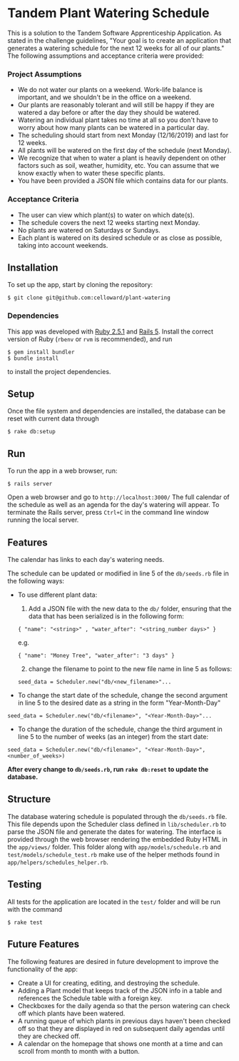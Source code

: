 # Tandem Plant Watering Schedule
This is a solution to the Tandem Software Apprenticeship Application. As stated in the challenge guidelines, "Your goal is to create an application that generates a watering schedule for the next 12 weeks for all of our plants." The following assumptions and acceptance criteria were provided:

### Project Assumptions
  * We do not water our plants on a weekend. Work-life balance is important, and we shouldn't be in the office on a weekend.
  * Our plants are reasonably tolerant and will still be happy if they are watered a day before or after the day they should be watered.
  * Watering an individual plant takes no time at all so you don't have to worry about how many plants can be watered in a particular day.
  * The scheduling should start from next Monday (12/16/2019) and last for 12 weeks.
  * All plants will be watered on the first day of the schedule (next Monday).
  * We recognize that when to water a plant is heavily dependent on other factors such as soil, weather, humidity, etc. You can assume that we know exactly when to water these specific plants.
  * You have been provided a JSON file which contains data for our plants.

### Acceptance Criteria
  * The user can view which plant(s) to water on which date(s).
  * The schedule covers the next 12 weeks starting next Monday.
  * No plants are watered on Saturdays or Sundays.
  * Each plant is watered on its desired schedule or as close as possible, taking into account weekends.

## Installation
  To set up the app, start by cloning the repository:
  ```
  $ git clone git@github.com:celloward/plant-watering
  ```
### Dependencies
  This app was developed with <a href="https://www.ruby-lang.org/en/documentation/installation/">Ruby 2.5.1</a> and <a href="https://guides.rubyonrails.org/v5.0/getting_started.html">Rails 5</a>. Install the correct version of Ruby (`rbenv` or `rvm` is recommended), and run 
  ```
  $ gem install bundler
  $ bundle install
  ``` 
  to install the project dependencies.
## Setup
  Once the file system and dependencies are installed, the database can be reset with current data through
  ```
  $ rake db:setup
  ```
## Run
  To run the app in a web browser, run:
  ```
  $ rails server
  ```
  Open a web browser and go to `http://localhost:3000/`
  The full calendar of the schedule as well as an agenda for the day's watering will appear.
  To terminate the Rails server, press `Ctrl+C` in the command line window running the local server.

## Features
  The calendar has links to each day's watering needs.

  The schedule can be updated or modified in line 5 of the `db/seeds.rb` file in the following ways:

  * To use different plant data:
    1. Add a JSON file with the new data to the `db/` folder, ensuring that the data that has been serialized is in the following form: 
    ```
    { "name": "<string>" , "water_after": "<string_number days>" }
    ``` 
    e.g.
    ``` 
    { "name": "Money Tree", "water_after": "3 days" }
    ```
    2. change the filename to point to the new file name in line 5 as follows:
      ```
      seed_data = Scheduler.new("db/<new_filename>"...
      ```

  * To change the start date of the schedule, change the second argument in line 5 to the desired date as a string in the form "Year-Month-Day"
  ```
  seed_data = Scheduler.new("db/<filename>", "<Year-Month-Day>"...
  ```

  * To change the duration of the schedule, change the third argument in line 5 to the number of weeks (as an integer) from the start date:
  ```
  seed_data = Scheduler.new("db/<filename>", "<Year-Month-Day>", <number_of_weeks>)
  ```

  **After every change to `db/seeds.rb`, run `rake db:reset` to update the database.**

## Structure
  The database watering schedule is populated through the `db/seeds.rb` file. This file depends upon the Scheduler class defined in `lib/scheduler.rb` to parse the JSON file and generate the dates for watering. The interface is provided through the web browser rendering the embedded Ruby HTML in the `app/views/` folder. This folder along with `app/models/schedule.rb` and `test/models/schedule_test.rb` make use of the helper methods found in `app/helpers/schedules_helper.rb`.

## Testing
  All tests for the application are located in the `test/` folder and will be run with the command
  ```
  $ rake test
  ```

## Future Features
The following features are desired in future development to improve the functionality of the app:
* Create a UI for creating, editing, and destroying the schedule.
* Adding a Plant model that keeps track of the JSON info in a table and references the Schedule table with a foreign key.
* Checkboxes for the daily agenda so that the person watering can check off which plants have been watered.
* A running queue of which plants in previous days haven't been checked off so that they are displayed in red on subsequent daily agendas until they are checked off.
* A calendar on the homepage that shows one month at a time and can scroll from month to month with a button.